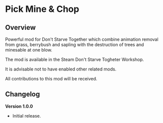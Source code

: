 # Pick Mine & Chop

## Overview

Powerful mod for Don't Starve Together which combine animation removal from grass, berrybush and sapling with the destruction of trees and minesable at one blow.

The mod is available in the Steam Don't Starve Togheter Workshop.

It is advisable not to have enabled other related mods.

All contributions to this mod will be received.

## Changelog

**Version 1.0.0**

- Initial release.
